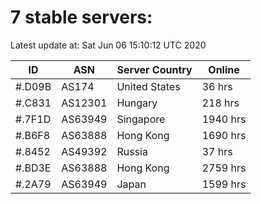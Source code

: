 # 7 stable servers:

Latest update at: Sat Jun 06 15:10:12 UTC 2020

| ID | ASN | Server Country | Online |
| -- | --- | -------------- | ------ |
| #.D09B | AS174 | United States | 36 hrs |
| #.C831 | AS12301 | Hungary | 218 hrs |
| #.7F1D | AS63949 | Singapore | 1940 hrs |
| #.B6F8 | AS63888 | Hong Kong | 1690 hrs |
| #.8452 | AS49392 | Russia | 37 hrs |
| #.BD3E | AS63888 | Hong Kong | 2759 hrs |
| #.2A79 | AS63949 | Japan | 1599 hrs |

